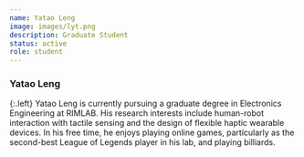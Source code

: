 ```yaml
---
name: Yatao Leng
image: images/lyt.png
description: Graduate Student
status: active
role: student
---
```


### Yatao Leng
{:.left}
Yatao Leng is currently pursuing a graduate degree in Electronics Engineering at RIMLAB. His research interests include human-robot interaction with tactile sensing and the design of flexible haptic wearable devices. In his free time, he enjoys playing online games, particularly as the second-best League of Legends player in his lab, and playing billiards.
